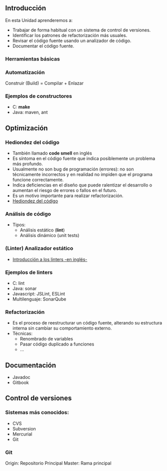 
## Introducción


En esta Unidad aprenderemos a:

- Trabajar de forma habitual con un sistema de control de versiones.  
- Identificar los patrones de refactorización más usuales.
- Revisar el código fuente usando un analizador de código.
- Documentar el código fuente.



### Herramientas básicas


### Automatización 

Construir (Build) = Compilar + Enlazar


### Ejemplos de constructores

- C: __make__
- Java: maven, ant 



## Optimización


### Hediondez del código

- También llamado __code smell__ en inglés
- Es síntoma en el código fuente que indica posiblemente un problema más profundo.
- Usualmente no son bug de programación (errores): no son técnicamente incorrectos y en realidad no impiden que el programa funcione correctamente. 
- Indica deficiencias en el diseño que puede ralentizar el desarrollo o aumentan el riesgo de errores o fallos en el futuro.
- Es un motivo importante para realizar refactorización.
- [Hediondez del código](https://es.wikipedia.org/wiki/Hediondez_del_c%C3%B3digo)


### Análisis de código

- Tipos:
  - Análisis estático (__lint__)
  - Análisis dinámico (unit tests)


### (Linter) Analizador estático

- [Introducción a los linters -en inglés-](https://github.com/mcandre/linters)


### Ejemplos de linters

- C: lint
- Java: sonar
- Javascript: JSLint, ESLint 
- Multilenguaje: SonarQube


### Refactorización

- Es el proceso de reestructurar un código fuente, alterando su estructura interna sin cambiar su comportamiento externo. 
- Técnicas:
  - Renombrado de variables
  - Pasar código duplicado a funciones
  - ...


## Documentación

- Javadoc
- Gitbook



## Control de versiones


### Sistemas más conocidos:
  - CVS
  - Subversion
  - Mercurial
  - Git


### Git

Origin: Repositorio Principal
Master: Rama principal
